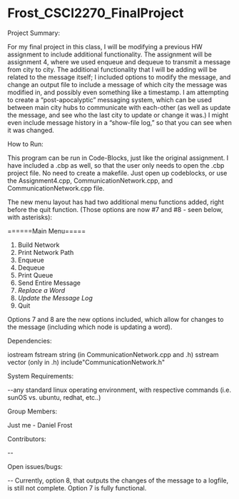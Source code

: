 # Frost_CSCI2270_FinalProject

Project Summary:

For my final project in this class, I will be modifying a previous HW assignment to include additional functionality. 
The assignment will be assignment 4, where we used enqueue and dequeue to transmit a message from city to city. 
The additional functionality that I will be adding will be related to the message itself; 
I included options to modify the message, and change an output file to include a message of which city the message was modified in, 
and possibly even something like a timestamp. 
I am attempting to create a “post-apocalyptic” messaging system, 
which can be used between main city hubs to communicate with each-other (as well as update the message, and see who the last city to update or change it was.) 
I might even include message history in a “show-file log,” so that you can see when it was changed. 

How to Run:

This program can be run in Code-Blocks, just like the original assignment. 
I have included a .cbp as well, so that the user only needs to open the .cbp project file.
No need to create a makefile. 
Just open up codeblocks, or use the Assignment4.cpp, CommunicationNetwork.cpp, and CommunicationNetwork.cpp file.


The new menu layout has had two additional menu functions added, right before the quit function. (Those options are now #7 and #8 - seen below, with asterisks):

======Main Menu=====
1. Build Network
2. Print Network Path
3. Enqueue
4. Dequeue
5. Print Queue
6. Send Entire Message
7. *Replace a Word*
8. *Update the Message Log*   
9. Quit

Options 7 and 8 are the new options included, which allow for changes to the message (including which node is updating a word).




Dependencies:

iostream
fstream
string (in CommunicationNetwork.cpp and .h)
sstream
vector (only in .h)
include"CommunicationNetwork.h"


System Requirements:

--any standard linux operating environment, with respective commands (i.e. sunOS vs. ubuntu, redhat, etc..)

Group Members:

Just me - Daniel Frost

Contributors:

--

Open issues/bugs:

-- Currently, option 8, that outputs the changes of the message to a logfile, is still not complete. Option 7 is fully functional. 


